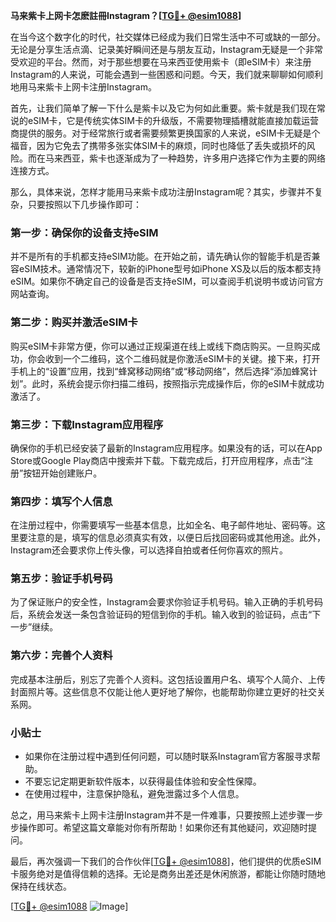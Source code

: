 **马来紫卡上网卡怎麽註冊Instagram？[[TG💪+ @esim1088](https://t.me/s/esim1088)]**

在当今这个数字化的时代，社交媒体已经成为我们日常生活中不可或缺的一部分。无论是分享生活点滴、记录美好瞬间还是与朋友互动，Instagram无疑是一个非常受欢迎的平台。然而，对于那些想要在马来西亚使用紫卡（即eSIM卡）来注册Instagram的人来说，可能会遇到一些困惑和问题。今天，我们就来聊聊如何顺利地用马来紫卡上网卡注册Instagram。

首先，让我们简单了解一下什么是紫卡以及它为何如此重要。紫卡就是我们现在常说的eSIM卡，它是传统实体SIM卡的升级版，不需要物理插槽就能直接加载运营商提供的服务。对于经常旅行或者需要频繁更换国家的人来说，eSIM卡无疑是个福音，因为它免去了携带多张实体SIM卡的麻烦，同时也降低了丢失或损坏的风险。而在马来西亚，紫卡也逐渐成为了一种趋势，许多用户选择它作为主要的网络连接方式。

那么，具体来说，怎样才能用马来紫卡成功注册Instagram呢？其实，步骤并不复杂，只要按照以下几步操作即可：

### 第一步：确保你的设备支持eSIM

并不是所有的手机都支持eSIM功能。在开始之前，请先确认你的智能手机是否兼容eSIM技术。通常情况下，较新的iPhone型号如iPhone XS及以后的版本都支持eSIM。如果你不确定自己的设备是否支持eSIM，可以查阅手机说明书或访问官方网站查询。

### 第二步：购买并激活eSIM卡

购买eSIM卡非常方便，你可以通过正规渠道在线上或线下商店购买。一旦购买成功，你会收到一个二维码，这个二维码就是你激活eSIM卡的关键。接下来，打开手机上的“设置”应用，找到“蜂窝移动网络”或“移动网络”，然后选择“添加蜂窝计划”。此时，系统会提示你扫描二维码，按照指示完成操作后，你的eSIM卡就成功激活了。

### 第三步：下载Instagram应用程序

确保你的手机已经安装了最新的Instagram应用程序。如果没有的话，可以在App Store或Google Play商店中搜索并下载。下载完成后，打开应用程序，点击“注册”按钮开始创建账户。

### 第四步：填写个人信息

在注册过程中，你需要填写一些基本信息，比如全名、电子邮件地址、密码等。这里要注意的是，填写的信息必须真实有效，以便日后找回密码或其他用途。此外，Instagram还会要求你上传头像，可以选择自拍或者任何你喜欢的照片。

### 第五步：验证手机号码

为了保证账户的安全性，Instagram会要求你验证手机号码。输入正确的手机号码后，系统会发送一条包含验证码的短信到你的手机。输入收到的验证码，点击“下一步”继续。

### 第六步：完善个人资料

完成基本注册后，别忘了完善个人资料。这包括设置用户名、填写个人简介、上传封面照片等。这些信息不仅能让他人更好地了解你，也能帮助你建立更好的社交关系网。

### 小贴士

- 如果你在注册过程中遇到任何问题，可以随时联系Instagram官方客服寻求帮助。
- 不要忘记定期更新软件版本，以获得最佳体验和安全性保障。
- 在使用过程中，注意保护隐私，避免泄露过多个人信息。

总之，用马来紫卡上网卡注册Instagram并不是一件难事，只要按照上述步骤一步步操作即可。希望这篇文章能对你有所帮助！如果你还有其他疑问，欢迎随时提问。

最后，再次强调一下我们的合作伙伴[[TG💪+ @esim1088](https://t.me/s/esim1088)]，他们提供的优质eSIM卡服务绝对是值得信赖的选择。无论是商务出差还是休闲旅游，都能让你随时随地保持在线状态。

[[TG💪+ @esim1088](https://t.me/s/esim1088) ![Image](https://i.postimg.cc/4NQfJmqS/Snipaste-2025-05-13-00-14-12.png)]